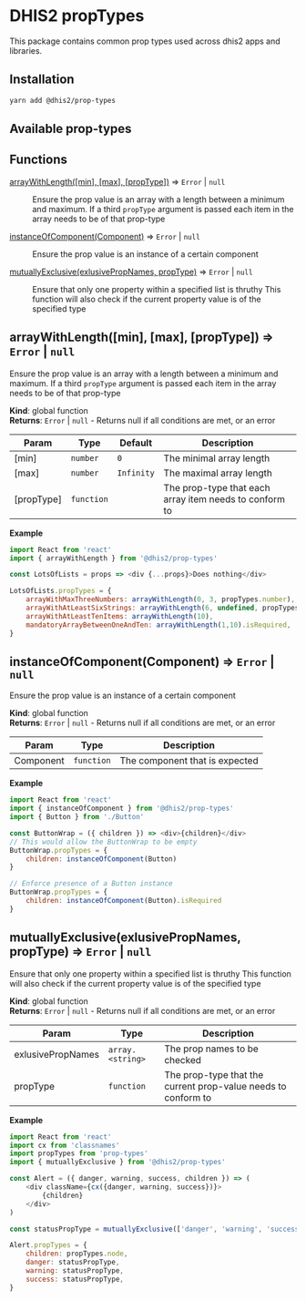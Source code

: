 # DHIS2 propTypes

This package contains common prop types used across dhis2 apps and libraries.

## Installation
```bash
yarn add @dhis2/prop-types
```

## Available prop-types

## Functions

<dl>
<dt><a href="#arrayWithLength">arrayWithLength([min], [max], [propType])</a> ⇒ <code>Error</code> | <code>null</code></dt>
<dd><p>Ensure the prop value is an array with a length between a minimum and maximum.
If a third <code>propType</code> argument is passed each item in the array needs to be of that prop-type</p>
</dd>
<dt><a href="#instanceOfComponent">instanceOfComponent(Component)</a> ⇒ <code>Error</code> | <code>null</code></dt>
<dd><p>Ensure the prop value is an instance of a certain component</p>
</dd>
<dt><a href="#mutuallyExclusive">mutuallyExclusive(exlusivePropNames, propType)</a> ⇒ <code>Error</code> | <code>null</code></dt>
<dd><p>Ensure that only one property within a specified list is thruthy
This function will also check if the current property value is of the specified type</p>
</dd>
</dl>

<a name="arrayWithLength"></a>

## arrayWithLength([min], [max], [propType]) ⇒ <code>Error</code> \| <code>null</code>
Ensure the prop value is an array with a length between a minimum and maximum.
If a third `propType` argument is passed each item in the array needs to be of that prop-type

**Kind**: global function  
**Returns**: <code>Error</code> \| <code>null</code> - Returns null if all conditions are met, or an error  

| Param | Type | Default | Description |
| --- | --- | --- | --- |
| [min] | <code>number</code> | <code>0</code> | The minimal array length |
| [max] | <code>number</code> | <code>Infinity</code> | The maximal array length |
| [propType] | <code>function</code> |  | The prop-type that each array item needs to conform to |

**Example**  
```js
import React from 'react'
import { arrayWithLength } from '@dhis2/prop-types'

const LotsOfLists = props => <div {...props}>Does nothing</div>

LotsOfLists.propTypes = {
    arrayWithMaxThreeNumbers: arrayWithLength(0, 3, propTypes.number),
    arrayWithAtLeastSixStrings: arrayWithLength(6, undefined, propTypes.string),
    arrayWithAtLeastTenItems: arrayWithLength(10),
    mandatoryArrayBetweenOneAndTen: arrayWithLength(1,10).isRequired,
}
```
<a name="instanceOfComponent"></a>

## instanceOfComponent(Component) ⇒ <code>Error</code> \| <code>null</code>
Ensure the prop value is an instance of a certain component

**Kind**: global function  
**Returns**: <code>Error</code> \| <code>null</code> - Returns null if all conditions are met, or an error  

| Param | Type | Description |
| --- | --- | --- |
| Component | <code>function</code> | The component that is expected |

**Example**  
```js
import React from 'react'
import { instanceOfComponent } from '@dhis2/prop-types'
import { Button } from './Button'

const ButtonWrap = ({ children }) => <div>{children}</div>
// This would allow the ButtonWrap to be empty
ButtonWrap.propTypes = {
    children: instanceOfComponent(Button)
}

// Enforce presence of a Button instance
ButtonWrap.propTypes = {
    children: instanceOfComponent(Button).isRequired
}
```
<a name="mutuallyExclusive"></a>

## mutuallyExclusive(exlusivePropNames, propType) ⇒ <code>Error</code> \| <code>null</code>
Ensure that only one property within a specified list is thruthy
This function will also check if the current property value is of the specified type

**Kind**: global function  
**Returns**: <code>Error</code> \| <code>null</code> - Returns null if all conditions are met, or an error  

| Param | Type | Description |
| --- | --- | --- |
| exlusivePropNames | <code>array.&lt;string&gt;</code> | The prop names to be checked |
| propType | <code>function</code> | The prop-type that the current prop-value needs to conform to |

**Example**  
```js
import React from 'react'
import cx from 'classnames'
import propTypes from 'prop-types'
import { mutuallyExclusive } from '@dhis2/prop-types'

const Alert = ({ danger, warning, success, children }) => (
    <div className={cx({danger, warning, success})}>
        {children}
    </div>
)

const statusPropType = mutuallyExclusive(['danger', 'warning', 'success'], propTypes.bool)

Alert.propTypes = {
    children: propTypes.node,
    danger: statusPropType,
    warning: statusPropType,
    success: statusPropType,
}
```
